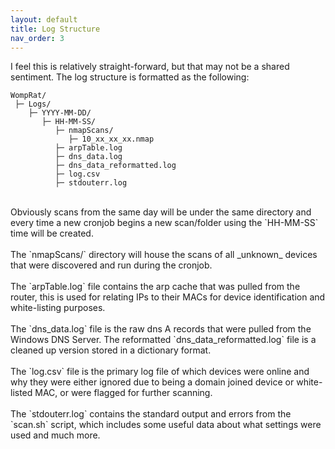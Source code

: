 ```yaml
---
layout: default
title: Log Structure
nav_order: 3
---
```


I feel this is relatively straight-forward, but that may not be a shared sentiment. The log structure is formatted as the following:
```
WompRat/
 ├─ Logs/
    ├─ YYYY-MM-DD/
       ├─ HH-MM-SS/
          ├─ nmapScans/
             ├─ 10_xx_xx_xx.nmap
          ├─ arpTable.log
          ├─ dns_data.log
          ├─ dns_data_reformatted.log
          ├─ log.csv
          ├─ stdouterr.log
```
<br>
Obviously scans from the same day will be under the same directory and every time a new cronjob begins a new scan/folder using the `HH-MM-SS` time will be created.
<br><br>
The `nmapScans/` directory will house the scans of all _unknown_ devices that were discovered and run during the cronjob.
<br><br>
The `arpTable.log` file contains the arp cache that was pulled from the router, this is used for relating IPs to their MACs for device identification and white-listing purposes.
<br><br>
The `dns_data.log` file is the raw dns A records that were pulled from the Windows DNS Server. The reformatted `dns_data_reformatted.log` file is a cleaned up version stored in a dictionary format.
<br><br>
The `log.csv` file is the primary log file of which devices were online and why they were either ignored due to being a domain joined device or white-listed MAC, or were flagged for further scanning.
<br><br>
The `stdouterr.log` contains the standard output and errors from the `scan.sh` script, which includes some useful data about what settings were used and much more.
<br><br>
